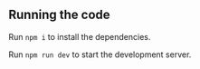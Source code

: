 
  ## Running the code

  Run `npm i` to install the dependencies.

  Run `npm run dev` to start the development server.
  